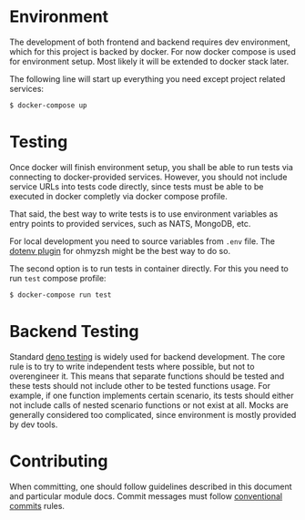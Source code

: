 # Environment

The development of both frontend and backend requires dev environment, which for
this project is backed by docker. For now docker compose is used for environment
setup. Most likely it will be extended to docker stack later.

The following line will start up everything you need except project related
services:

```sh
$ docker-compose up
```

# Testing

Once docker will finish environment setup, you shall be able to run tests via
connecting to docker-provided services. However, you should not include service
URLs into tests code directly, since tests must be able to be executed in docker
completly via docker compose profile.

That said, the best way to write tests is to use environment variables as entry
points to provided services, such as NATS, MongoDB, etc.

For local development you need to source variables from `.env` file. The
[dotenv plugin](https://github.com/ohmyzsh/ohmyzsh/tree/master/plugins/dotenv)
for ohmyzsh might be the best way to do so.

The second option is to run tests in container directly. For this you need to
run `test` compose profile:

```sh
$ docker-compose run test
```

# Backend Testing

Standard [deno testing](https://deno.land/manual/testing) is widely used for
backend development. The core rule is to try to write independent tests where
possible, but not to overengineer it. This means that separate functions should
be tested and these tests should not include other to be tested functions usage.
For example, if one function implements certain scenario, its tests should
either not include calls of nested scenario functions or not exist at all. Mocks
are generally considered too complicated, since environment is mostly provided
by dev tools.

# Contributing

When committing, one should follow guidelines described in this document and
particular module docs. Commit messages must follow
[conventional commits](https://www.conventionalcommits.org/) rules.

